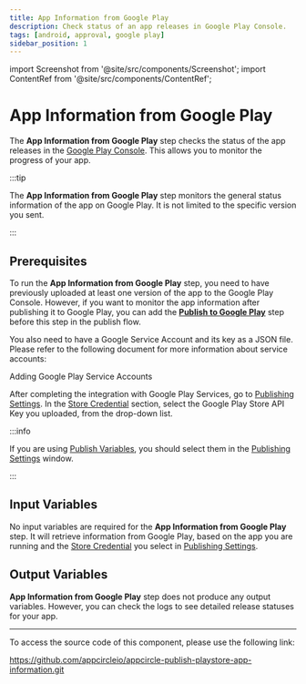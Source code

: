 ```yaml
---
title: App Information from Google Play
description: Check status of an app releases in Google Play Console.
tags: [android, approval, google play]
sidebar_position: 1
---
```


import Screenshot from '@site/src/components/Screenshot';
import ContentRef from '@site/src/components/ContentRef';

# App Information from Google Play

The **App Information from Google Play** step checks the status of the app releases in the [Google Play Console](https://play.google.com/console). This allows you to monitor the progress of your app.

:::tip

The **App Information from Google Play** step monitors the general status information of the app on Google Play. It is not limited to the specific version you sent.

:::

<Screenshot url='https://cdn.appcircle.io/docs/assets/android-publishflow-app-info-from-google-play-1.png'/>

## Prerequisites

To run the **App Information from Google Play** step, you need to have previously uploaded at least one version of the app to the Google Play Console. However, if you want to monitor the app information after publishing it to Google Play, you can add the [**Publish to Google Play**](/publish-integrations/android-publish-integrations/publish-to-google-play) step before this step in the publish flow.

You also need to have a Google Service Account and its key as a JSON file. Please refer to the following document for more information about service accounts:

<ContentRef url="/account/my-organization/api-integrations/adding-google-play-service-account">
  Adding Google Play Service Accounts
</ContentRef>

After completing the integration with Google Play Services, go to [Publishing Settings](/publish-module/publish-settings). In the [Store Credential](/publish-module/publish-settings#store-credentials) section, select the Google Play Store API Key you uploaded, from the drop-down list.

:::info

If you are using [Publish Variables](/publish-module/publish-settings#publish-variables), you should select them in the [Publishing Settings](/publish-module/publish-settings) window.

:::

## Input Variables

No input variables are required for the **App Information from Google Play** step. It will retrieve information from Google Play, based on the app you are running and the [Store Credential](/publish-module/publish-settings#store-credentials) you select in [Publishing Settings](/publish-module/publish-settings).

## Output Variables

**App Information from Google Play** step does not produce any output variables. However, you can check the logs to see detailed release statuses for your app.

---

To access the source code of this component, please use the following link:

https://github.com/appcircleio/appcircle-publish-playstore-app-information.git